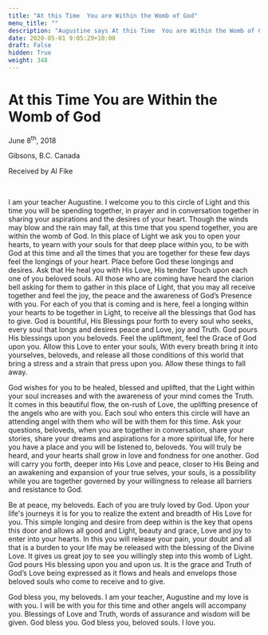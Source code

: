 ```yaml
---
title: "At this Time  You are Within the Womb of God"
menu_title: ""
description: "Augustine says At this Time  You are Within the Womb of God"
date: 2020-05-01 9:05:29+10:00
draft: False
hidden: True
weight: 348
---
```

#  At this Time  You are Within the Womb of God

June 8<sup>th</sup>, 2018

Gibsons, B.C. Canada

Received by Al Fike

 

I am your teacher Augustine. I welcome you to this circle of Light and this time you will be spending together, in prayer and in conversation together in sharing your aspirations and the desires of your heart. Though the winds may blow and the rain may fall, at this time that you spend together, you are within the womb of God. In this place of Light we ask you to open your hearts, to yearn with your souls for that deep place within you, to be with God at this time and all the times that you are together for these few days feel the longings of your heart. Place before God these longings and desires. Ask that He heal you with His Love, His tender Touch upon each one of you beloved souls. All those who are coming have heard the clarion bell asking for them to gather in this place of Light, that you may all receive together and feel the joy, the peace and the awareness of God’s Presence with you. For each of you that is coming and is here, feel a longing within your hearts to be together in Light, to receive all the blessings that God has to give. God is  bountiful, His Blessings pour forth to every soul who seeks, every soul that longs and desires peace and Love, joy and Truth. God pours His blessings upon you beloveds. Feel the upliftment, feel the Grace of God upon you. Allow this Love to enter your souls, With every breath bring it into yourselves, beloveds, and release all those conditions of this world that bring a stress and a strain that press upon you. Allow these things to fall away. 

God wishes for you to be healed, blessed and uplifted, that the Light within your soul increases and with the awareness of your mind comes the Truth. It comes in this beautiful flow, the on-rush of Love, the uplifting presence of the angels who are with you. Each soul who enters this circle will have an attending angel with them who will be with them for this time. Ask your questions, beloveds, when you are together in conversation, share your stories, share your dreams and aspirations for a more spiritual life, for here you have a place and you will be listened to, beloveds. You will truly be heard, and your hearts shall grow in love and fondness for one another. God will carry you forth, deeper into His Love and peace, closer to His Being and an awakening and  expansion of your true selves, your souls, is a possibility while you are together governed by your willingness to release all barriers and resistance to God. 

Be at peace, my beloveds. Each of you are truly loved by God. Upon your life's journeys it is for you to realize the extent and breadth of His Love for you. This simple longing and desire from deep within is the key that opens this door and allows all good and Light, beauty and grace, Love and joy to enter into your hearts. In this you will release your pain, your doubt and all that is a burden to your life may be released with the blessing of the Divine Love. It gives us great joy to see you willingly step into this womb of Light. God pours His blessing upon you and upon us. It is the grace and Truth of God’s Love being expressed as it flows and heals and envelops those beloved souls who come to receive and to give. 

God bless you, my beloveds. I am your teacher, Augustine and my love is with you. I will be with you for this time and other angels will accompany you. Blessings of Love and Truth, words of assurance and wisdom will be given. God bless you. God bless you, beloved souls. I love you. 
